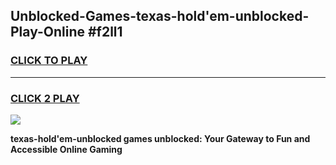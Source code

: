
## Unblocked-Games-texas-hold'em-unblocked-Play-Online #f2ll1
<h3>
<a href="https://news.freeplayer.one?title=texas-hold'em-unblocked&ref=3">CLICK TO PLAY</a></h3>
<hr>

<h3>
<a href="https://news.freeplayer.one?title=texas-hold'em-unblocked&ref=3">CLICK 2 PLAY</a>
  
</h3>

<a href="https://news.freeplayer.one?title=texas-hold'em-unblocked&ref=3"><img src="https://clearcache.store/games.png"></a>


**texas-hold'em-unblocked games unblocked: Your Gateway to Fun and Accessible Online Gaming**
